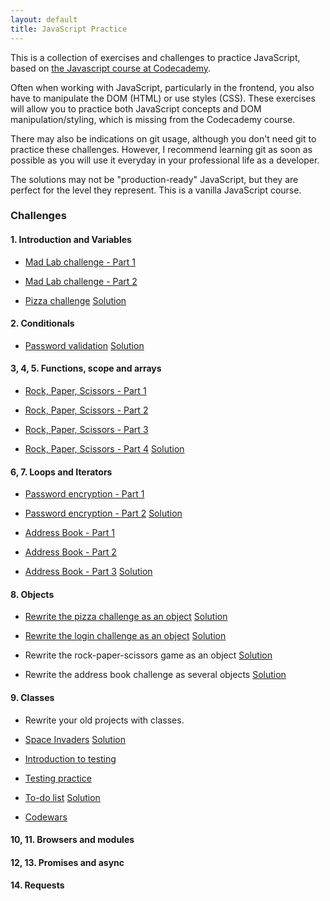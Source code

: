```yaml
---
layout: default
title: JavaScript Practice
---
```


This is a collection of exercises and challenges to practice JavaScript, based on [the Javascript course at Codecademy](https://www.codecademy.com/learn/introduction-to-javascript).

Often when working with JavaScript, particularly in the frontend, you also have to manipulate the DOM (HTML) or use styles (CSS). These exercises will allow you to practice both JavaScript concepts and DOM manipulation/styling, which is missing from the Codecademy course.

There may also be indications on git usage, although you don't need git to practice these challenges. However, I recommend learning git as soon as possible as you will use it everyday in your professional life as a developer.

The solutions may not be "production-ready" JavaScript, but they are perfect for the level they represent. This is a vanilla JavaScript course.


### Challenges

#### 1. Introduction and Variables

* [Mad Lab challenge - Part 1](1.variables/mad-lab-1)

* [Mad Lab challenge - Part 2](1.variables/mad-lab-2)

* [Pizza challenge](1.variables/pizza-challenge) <a class="solution" href="1.variables/pizza-challenge-solution">Solution</a>


#### 2. Conditionals

* [Password validation](2.conditionals/password-validation) <a class="solution" href="2.conditionals/password-validation-solution">Solution</a>


#### 3, 4, 5. Functions, scope and arrays

* [Rock, Paper, Scissors - Part 1](3.functions/rock-paper-scissors-1)

* [Rock, Paper, Scissors - Part 2](3.functions/rock-paper-scissors-2)

* [Rock, Paper, Scissors - Part 3](3.functions/rock-paper-scissors-3)

* [Rock, Paper, Scissors - Part 4](3.functions/rock-paper-scissors-4) <a class="solution" href="3.functions/rock-paper-scissors-solution">Solution</a>


#### 6, 7. Loops and Iterators

* [Password encryption - Part 1](6.loops/password-encryption-1)

* [Password encryption - Part 2](6.loops/password-encryption-2) <a class="solution" href="6.loops/password-encryption-solution">Solution</a>

* [Address Book - Part 1](6.loops/address-book-1)

* [Address Book - Part 2](6.loops/address-book-2)

* [Address Book - Part 3](6.loops/address-book-3) <a class="solution" href="6.loops/address-book-solution">Solution</a>


#### 8. Objects

* [Rewrite the pizza challenge as an object](8.objects/pizza-challenge) <a class="solution" href="8.objects/pizza-challenge-solution">Solution</a>

* [Rewrite the login challenge as an object](8.objects/password-encryption) <a class="solution" href="8.objects/password-encryption-solution">Solution</a>

* Rewrite the rock-paper-scissors game as an object <a class="solution" href="8.objects/rock-paper-scissors-solution">Solution</a>

* Rewrite the address book challenge as several objects <a class="solution" href="8.objects/address-book-solution">Solution</a>


#### 9. Classes

* Rewrite your old projects with classes.

* [Space Invaders](9.classes/space-invaders) <a class="solution" href="http://invaders.tk">Solution</a>

* [Introduction to testing](9.classes/testing)

* [Testing practice](9.classes/testing-practice)

* [To-do list](9.classes/todo-list.md) <a class="solution" href="9.classes/todo-list-solution">Solution</a>

* [Codewars](9.classes/codewars)



#### 10, 11. Browsers and modules


#### 12, 13. Promises and async


#### 14. Requests


